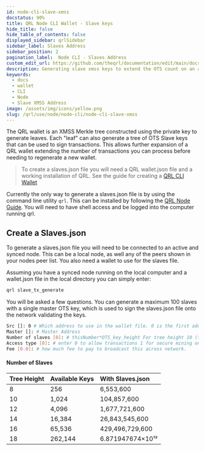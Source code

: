 ```yaml
---
id: node-cli-slave-xmss
docstatus: 90%
title: QRL Node CLI Wallet - Slave keys
hide_title: false
hide_table_of_contents: false
displayed_sidebar: qrlSidebar
sidebar_label: Slaves Address
sidebar_position: 2
pagination_label:  Node CLI - Slaves Address
custom_edit_url: https://github.com/theqrl/documentation/edit/main/docs/Node/node-cli/node-cli-slave-xmss.md
description: Generating slave xmss keys to extend the OTS count on an address.
keywords:
  - docs
  - wallet
  - CLI
  - Node
  - Slave XMSS Address
image: /assets/img/icons/yellow.png
slug: /qrl/use/node/node-cli/node-cli-slave-xmss
---
```



The QRL wallet is an XMSS Merkle tree constructed using the private key to generate leaves. Each "leaf" can also generate a tree of OTS Slave keys that can be used to sign transactions. This allows further expansion of a QRL wallet extending the number of transactions you can process before needing to regenerate a new wallet.

> To create a slaves.json file you will need a QRL wallet.json file and a working installation of QRL. See the guide for creating a [QRL CLI Wallet](../../../../qrl/use/node/node-cli/overview)

Currently the only way to generate a slaves.json file is by using the command line utility `qrl`. This can be installed by following the [QRL Node Guide](../../../../qrl/use/node).  You will need to have shell access and be logged into the computer running qrl.

## Create a Slaves.json

To generate a slaves.json file you will need to be connected to an active and synced node. This can be a local node, as well any of the peers shown in your nodes peer list. You also need a wallet to use for the slaves file.

Assuming you have a synced node running on the local computer and a wallet.json file in the local directory you can simply enter:

```bash
qrl slave_tx_generate
```

You will be asked a few questions. You can generate a maximum 100 slaves with a single master OTS key, which is used to sign the slaves.json file onto the network validating the keys.  

```bash
Src []: 0 # Which address to use in the wallet file. 0 is the first address.
Master []: # Master Address
Number of slaves [0]: # thisNumber*OTS_key_height For tree height 10 (this*1024)
Access type [0]: # enter 0 to allow transactions 1 for secure mining only
Fee [0.0]: # how much fee to pay to broadcast this across network.
```

#### Number of Slaves 


|Tree Height|Available Keys|With Slaves.json|
|:---------|:----------|:-----|
| 8  | 256 | 6,553,600 |
| 10 |  1,024 | 104,857,600 | 
| 12 |  4,096 | 1,677,721,600 |
| 14 |  16,384 | 26,843,545,600 |
| 16 |  65,536 | 429,496,729,600 |
| 18 |  262,144 | 6.871947674×10¹² |

